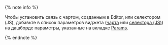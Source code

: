 {% note info %}


Чтобы установить связь с чартом, созданным в Editor, или селектором (JS), добавьте в список параметров виджета ([чарта](../../datalens/operations/chart/add-parameters.md) или [селектора (JS)](../../datalens/charts/editor/add-js-selector.md)) на дашборде параметры, указанные на вкладке [Params](../../datalens/charts/editor/tabs.md#params).


{% endnote %}